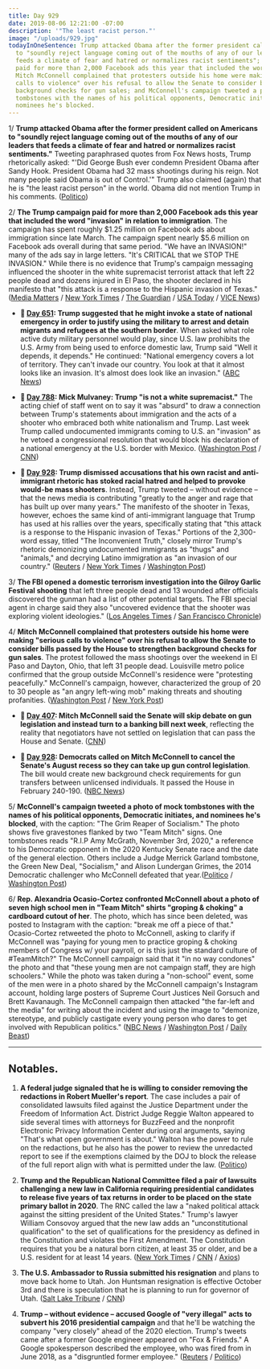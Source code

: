 ```yaml
---
title: Day 929
date: 2019-08-06 12:21:00 -07:00
description: '"The least racist person."'
image: "/uploads/929.jpg"
todayInOneSentence: Trump attacked Obama after the former president called on Americans
  to "soundly reject language coming out of the mouths of any of our leaders that
  feeds a climate of fear and hatred or normalizes racist sentiments"; the Trump campaign
  paid for more than 2,000 Facebook ads this year that included the word "invasion";
  Mitch McConnell complained that protesters outside his home were making "serious
  calls to violence" over his refusal to allow the Senate to consider bills to strengthen
  background checks for gun sales; and McConnell's campaign tweeted a photo of mock
  tombstones with the names of his political opponents, Democratic initiates, and
  nominees he's blocked.
---
```


1/ **Trump attacked Obama after the former president called on Americans to "soundly reject language coming out of the mouths of any of our leaders that feeds a climate of fear and hatred or normalizes racist sentiments."** Tweeting paraphrased quotes from Fox News hosts, Trump rhetorically asked: "'Did George Bush ever condemn President Obama after Sandy Hook. President Obama had 32 mass shootings during his reign. Not many people said Obama is out of Control.'" Trump also claimed (again) that he is "the least racist person" in the world. Obama did not mention Trump in his comments. ([Politico](https://www.politico.com/story/2019/08/06/trump-attacks-obama-shootings-statement-1448922))

2/ **The Trump campaign paid for more than 2,000 Facebook ads this year that included the word "invasion" in relation to immigration**. The campaign has spent roughly $1.25 million on Facebook ads about immigration since late March. The campaign spent nearly $5.6 million on Facebook ads overall during that same period. "We have an INVASION!" many of the ads say in large letters. "It's CRITICAL that we STOP THE INVASION." While there is no evidence that Trump's campaign messaging influenced the shooter in the white supremacist terrorist attack that left 22 people dead and dozens injured in El Paso, the shooter declared in his manifesto that "this attack is a response to the Hispanic invasion of Texas." ([Media Matters](https://www.mediamatters.org/facebook/facebook-let-trumps-campaign-run-over-2000-ads-referring-immigration-invasion) / [New York Times](https://www.nytimes.com/2019/08/05/us/politics/trump-campaign-facebook-ads-invasion.html) / [The Guardian](https://www.theguardian.com/us-news/2019/aug/05/trump-internet-facebook-ads-racism-immigrant-invasion) / [USA Today](https://www.usatoday.com/story/news/investigations/2019/08/06/el-paso-shooting-trump-campaign-facebook-ads-talk-immigrant-invasion/1929471001/) / [VICE News](https://news.vice.com/en_us/article/zmjb8y/we-have-an-invasion-trumps-facebook-ads-sound-a-lot-like-the-el-paso-suspects-manifesto))

* **📌 [Day 651](https://whatthefuckjusthappenedtoday.com/2018/11/01/day-651/#trump-suggested-that-he-might-invoke): Trump suggested that he might invoke a state of national emergency in order to justify using the military to arrest and detain migrants and refugees at the southern border**. When asked what role active duty military personnel would play, since U.S. law prohibits the U.S. Army from being used to enforce domestic law, Trump said "Well it depends, it depends." He continued: "National emergency covers a lot of territory. They can't invade our country. You look at that it almost looks like an invasion. It's almost does look like an invasion." ([ABC News](https://abcnews.go.com/Politics/transcript-president-trumps-interview-abc-news-correspondent-jonathan/story?id=58894593))

* **📌 [Day 788](https://whatthefuckjusthappenedtoday.com/2019/03/18/day-788/#3-mick-mulvaney-trump-is-not-a-white): Mick Mulvaney: Trump "is not a white supremacist."** The acting chief of staff went on to say it was "absurd" to draw a connection between Trump's statements about immigration and the acts of a shooter who embraced both white nationalism and Trump. Last week Trump called undocumented immigrants coming to U.S. an "invasion" as he vetoed a congressional resolution that would block his declaration of a national emergency at the U.S. border with Mexico. ([Washington Post](https://www.washingtonpost.com/politics/mulvaney-says-its-absurd-to-link-new-zealand-mosque-attacks-to-trumps-rhetoric/2019/03/17/76356b5e-48b6-11e9-93d0-64dbcf38ba41_story.html) / [CNN](https://www.cnn.com/2019/03/17/politics/mick-mulvaney-trump-white-nationalism-new-zealand/index.html))

* **📌 [Day 928](https://whatthefuckjusthappenedtoday.com/2019/08/05/day-928/#3-trump-dismissed-accusations-that-h): Trump dismissed accusations that his own racist and anti-immigrant rhetoric has stoked racial hatred and helped to provoke would-be mass shooters**. Instead, Trump tweeted – without evidence – that the news media is contributing "greatly to the anger and rage that has built up over many years." The manifesto of the shooter in Texas, however, echoes the same kind of anti-immigrant language that Trump has used at his rallies over the years, specifically stating that "this attack is a response to the Hispanic invasion of Texas." Portions of the 2,300-word essay, titled "The Inconvenient Truth," closely mirror Trump's rhetoric demonizing undocumented immigrants as "thugs" and "animals," and decrying Latino immigration as "an invasion of our country." ([Reuters](https://www.reuters.com/article/us-usa-shooting-idUSKCN1UV15C) / [New York Times](https://www.nytimes.com/2019/08/04/us/politics/trump-mass-shootings.html) / [Washington Post](https://www.washingtonpost.com/politics/how-do-you-stop-these-people-trumps-anti-immigrant-rhetoric-looms-over-el-paso-massacre/2019/08/04/62d0435a-b6ce-11e9-a091-6a96e67d9cce_story.html))

3/ **The FBI opened a domestic terrorism investigation into the Gilroy Garlic Festival shooting** that left three people dead and 13 wounded after officials discovered the gunman had a list of other potential targets. The FBI special agent in charge said they also "uncovered evidence that the shooter was exploring violent ideologies." ([Los Angeles Times](https://www.latimes.com/california/story/2019-08-06/gilroy-garlic-festival-shooting-domestic-terrorism-probe) / [San Francisco Chronicle](https://www.sfchronicle.com/crime/article/FBI-investigates-Gilroy-Garlic-Festival-shooting-14284598.php))

4/ **Mitch McConnell complained that protesters outside his home were making "serious calls to violence" over his refusal to allow the Senate to consider bills passed by the House to strengthen background checks for gun sales**. The protest followed the mass shootings over the weekend in El Paso and Dayton, Ohio, that left 31 people dead. Louisville metro police confirmed that the group outside McConnell's residence were "protesting peacefully." McConnell's campaign, however, characterized the group of 20 to 30 people as "an angry left-wing mob" making threats and shouting profanities. ([Washington Post](https://www.washingtonpost.com/politics/mitch-mcconnells-campaign-decries-protest-outside-his-louisville-home-as-a-call-to-violence/2019/08/06/46d344b0-b86b-11e9-bad6-609f75bfd97f_story.html) / [New York Post](https://nypost.com/2019/08/06/protesters-shout-death-threats-outside-mitch-mcconnells-home/))

* **📌 [Day 407](https://whatthefuckjusthappenedtoday.com/2018/03/02/day-407/#3-mitch-mcconnell-said-the-senate-wi): Mitch McConnell said the Senate will skip debate on gun legislation and instead turn to a banking bill next week**, reflecting the reality that negotiators have not settled on legislation that can pass the House and Senate. ([CNN](https://www.cnn.com/2018/03/01/politics/guns-bill-mitch-mcconnell/index.html))

* **📌 [Day 928](https://whatthefuckjusthappenedtoday.com/2019/08/05/day-928/#4-democrats-called-on-mitch-mcconnel): Democrats called on Mitch McConnell to cancel the Senate's August recess so they can take up gun control legislation**. The bill would create new background check requirements for gun transfers between unlicensed individuals. It passed the House in February 240-190. ([NBC News](https://www.nbcnews.com/politics/politics-news/democrats-pressure-mitch-mcconnell-cancel-senate-recess-gun-control-vote-n1039086))

5/ **McConnell's campaign tweeted a photo of mock tombstones with the names of his political opponents, Democratic initiates, and nominees he's blocked**, with the caption: "The Grim Reaper of Socialism." The photo shows five gravestones flanked by two "Team Mitch" signs. One tombstones reads "R.I.P Amy McGrath, November 3rd, 2020," a reference to his Democratic opponent in the 2020 Kentucky Senate race and the date of the general election. Others include a Judge Merrick Garland tombstone, the Green New Deal, "Socialism," and Alison Lundergan Grimes, the 2014 Democratic challenger who McConnell defeated that year.([Politico](https://www.politico.com/story/2019/08/05/mcconnell-mcgrath-tombstone-tweet-1448627) / [Washington Post](https://www.washingtonpost.com/politics/mcgrath-blasts-mcconnell-over-photo-depicting-her-name-on-a-gravestone/2019/08/05/577362e0-b7ae-11e9-b3b4-2bb69e8c4e39_story.html))

6/ **Rep. Alexandria Ocasio-Cortez confronted McConnell about a photo of seven high school men in "Team Mitch" shirts "groping & choking" a cardboard cutout of her**. The photo, which has since been deleted, was posted to Instagram with the caption: "break me off a piece of that." Ocasio-Cortez retweeted the photo to McConnell, asking to clarify if McConnell was "paying for young men to practice groping & choking members of Congress w/ your payroll, or is this just the standard culture of #TeamMitch?" The McConnell campaign said that it "in no way condones" the photo and that "these young men are not campaign staff, they are high schoolers." While the photo was taken during a "non-school" event, some of the men were in a photo shared by the McConnell campaign's Instagram account, holding large posters of Supreme Court Justices Neil Gorsuch and Brett Kavanaugh. The McConnell campaign then attacked "the far-left and the media" for writing about the incident and using the image to "demonize, stereotype, and publicly castigate every young person who dares to get involved with Republican politics." ([NBC News](https://www.nbcnews.com/news/us-news/ocasio-cortez-slams-image-young-men-team-mitch-shirts-groping-n1039531) / [Washington Post](https://www.washingtonpost.com/nation/2019/08/06/aoc-mcconnell-cardboard-cut-out-groping-choking/) / [Daily Beast](https://www.thedailybeast.com/mitch-mcconnell-campaign-manager-boys-will-be-boys-over-photo-of-alexandria-ocasio-cortez-cutout-being-groped))

---

## Notables.

1. **A federal judge signaled that he is willing to consider removing the redactions in Robert Mueller's report**. The case includes a pair of consolidated lawsuits filed against the Justice Department under the Freedom of Information Act. District Judge Reggie Walton appeared to side several times with attorneys for BuzzFeed and the nonprofit Electronic Privacy Information Center during oral arguments, saying "That's what open government is about." Walton has the power to rule on the redactions, but he also has the power to review the unredacted report to see if the exemptions claimed by the DOJ to block the release of the full report align with what is permitted under the law. ([Politico](https://www.politico.com/story/2019/08/05/judge-signals-interest-in-removing-mueller-report-redactions-1448331))

2. **Trump and the Republican National Committee filed a pair of lawsuits challenging a new law in California requiring presidential candidates to release five years of tax returns in order to be placed on the state primary ballot in 2020**. The RNC called the law a "naked political attack against the sitting president of the United States." Trump's lawyer William Consovoy argued that the new law adds an "unconstitutional qualification" to the set of qualifications for the presidency as defined in the Constitution and violates the First Amendment. The Constitution requires that you be a natural born citizen, at least 35 or older, and be a U.S. resident for at least 14 years. ([New York Times](https://www.nytimes.com/2019/08/06/us/politics/california-trump-tax-returns.html) / [CNN](https://www.cnn.com/2019/08/06/politics/california-trump-primary-taxes/) / [Axios](https://www.axios.com/trump-tax-returns-lawsuit-california-law-90a8e007-544c-4de6-82f3-dd78098d790e.html))

3. **The U.S. Ambassador to Russia submitted his resignation** and plans to move back home to Utah. Jon Huntsman resignation is effective October 3rd and there is speculation that he is planning to run for governor of Utah. ([Salt Lake Tribune](https://www.sltrib.com/news/politics/2019/08/06/jon-huntsman-us/) / [CNN](https://www.cnn.com/2019/08/06/politics/jon-huntsman-resignation-letter-russia/))

4. **Trump – without evidence – accused Google of "very illegal" acts to subvert his 2016 presidential campaign** and that he'll be watching the company "very closely" ahead of the 2020 election. Trump's tweets came after a former Google engineer appeared on "Fox & Friends." A Google spokesperson described the employee, who was fired from in June 2018, as a "disgruntled former employee." ([Reuters](https://www.reuters.com/article/us-google-trump-idUSKCN1UW1AM) / [Politico](https://www.politico.com/story/2019/08/06/trump-warns-google-fox-news-1448957))